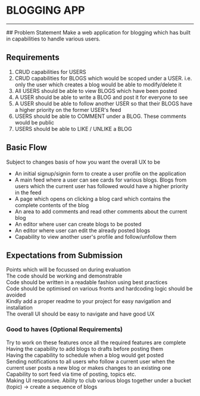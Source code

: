 # BLOGGING APP
<hr />
## Problem Statement
Make a web application for blogging which has built in capabilities to handle various users.

## Requirements
  1. CRUD capabilities for USERS 
  2. CRUD capabilities for BLOGS which would be scoped under a USER. i.e. only the user which creates a blog would be able to modify/delete it 
  3. All USERS should be able to view BLOGS which have been posted 
  4. A USER should be able to write a BLOG and post it for everyone to see 
  5. A USER should be able to follow another USER so that their BLOGS have a higher priority on the former USER's feed 
  6. USERS should be able to COMMENT under a BLOG. These comments would be public 
  7. USERS should be able to LIKE / UNLIKE a BLOG 

## Basic Flow

  Subject to changes basis of how you want the overall UX to be
 <ul>
  <li>An initial signup/signin form to create a user profile on the application
  <li>A main feed where a user can see cards for various blogs. Blogs from users which the current user has followed would have a higher priority in the feed
  <li>A page which opens on clicking a blog card which contains the complete contents of the blog
  <li>An area to add comments and read other comments about the current blog
  <li>An editor where user can create blogs to be posted
  <li>An editor where user can edit the already posted blogs
  <li>Capability to view another user's profile and follow/unfollow them
 </ul> 
  
## Expectations from Submission

  Points which will be focussed on during evaluation\
  The code should be working and demonstrable\
  Code should be written in a readable fashion using best practices\
  Code should be optimised on various fronts and hardcoding logic should be avoided\
  Kindly add a proper readme to your project for easy navigation and installation\
  The overall UI should be easy to navigate and have good UX
  
### Good to haves (Optional Requirements)

  Try to work on these features once all the required features are complete\
  Having the capability to add blogs to drafts before posting them\
  Having the capability to schedule when a blog would get posted\
  Sending notifications to all users who follow a current user when the current user posts a new blog or makes changes to an existing one\
  Capability to sort feed via time of posting, topics etc.\
  Making UI responsive. Ability to club various blogs together under a bucket (topic) -> create a sequence of blogs
